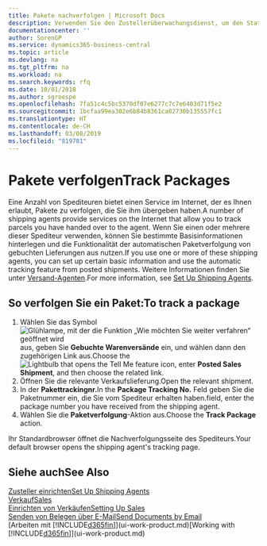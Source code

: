 ```yaml
---
title: Pakete nachverfolgen | Microsoft Docs
description: Verwenden Sie den Zustellerüberwachungsdienst, um den Status einer Lieferung anzuzeigen.
documentationcenter: ''
author: SorenGP
ms.service: dynamics365-business-central
ms.topic: article
ms.devlang: na
ms.tgt_pltfrm: na
ms.workload: na
ms.search.keywords: rfq
ms.date: 10/01/2018
ms.author: sgroespe
ms.openlocfilehash: 7fa51c4c5bc5370df07e6277c7c7e6403d71f5e2
ms.sourcegitcommit: 1bcfaa99ea302e6b84b8361ca02730b135557fc1
ms.translationtype: HT
ms.contentlocale: de-CH
ms.lasthandoff: 03/08/2019
ms.locfileid: "819781"
---
```

# <a name="track-packages"></a><span data-ttu-id="3b378-103">Pakete verfolgen</span><span class="sxs-lookup"><span data-stu-id="3b378-103">Track Packages</span></span>
<span data-ttu-id="3b378-104">Eine Anzahl von Spediteuren bietet einen Service im Internet, der es Ihnen erlaubt, Pakete zu verfolgen, die Sie ihm übergeben haben.</span><span class="sxs-lookup"><span data-stu-id="3b378-104">A number of shipping agents provide services on the Internet that allow you to track parcels you have handed over to the agent.</span></span> <span data-ttu-id="3b378-105">Wenn Sie einen oder mehrere dieser Spediteur verwenden, können Sie bestimmte Basisinformationen hinterlegen und die Funktionalität der automatischen Paketverfolgung von gebuchten Lieferungen aus nutzen.</span><span class="sxs-lookup"><span data-stu-id="3b378-105">If you use one or more of these shipping agents, you can set up certain basic information and use the automatic tracking feature from posted shipments.</span></span> <span data-ttu-id="3b378-106">Weitere Informationen finden Sie unter [Versand-Agenten](sales-how-to-set-up-shipping-agents.md).</span><span class="sxs-lookup"><span data-stu-id="3b378-106">For more information, see [Set Up Shipping Agents](sales-how-to-set-up-shipping-agents.md).</span></span>  

## <a name="to-track-a-package"></a><span data-ttu-id="3b378-107">So verfolgen Sie ein Paket:</span><span class="sxs-lookup"><span data-stu-id="3b378-107">To track a package</span></span>
1. <span data-ttu-id="3b378-108">Wählen Sie das Symbol ![Glühlampe, mit der die Funktion „Wie möchten Sie weiter verfahren“ geöffnet wird](media/ui-search/search_small.png "Wie möchten Sie weiter verfahren?") aus, geben Sie **Gebuchte Warenversände** ein, und wählen dann den zugehörigen Link aus.</span><span class="sxs-lookup"><span data-stu-id="3b378-108">Choose the ![Lightbulb that opens the Tell Me feature](media/ui-search/search_small.png "Tell me what you want to do") icon, enter **Posted Sales Shipment**, and then choose the related link.</span></span>
2. <span data-ttu-id="3b378-109">Öffnen Sie die relevante Verkaufslieferung.</span><span class="sxs-lookup"><span data-stu-id="3b378-109">Open the relevant shipment.</span></span>
3. <span data-ttu-id="3b378-110">In der **Pakettrackingnr.**</span><span class="sxs-lookup"><span data-stu-id="3b378-110">In the **Package Tracking No.**</span></span> <span data-ttu-id="3b378-111">Feld geben Sie die Paketnummer ein, die Sie vom Spediteur erhalten haben.</span><span class="sxs-lookup"><span data-stu-id="3b378-111">field, enter the package number you have received from the shipping agent.</span></span>
4. <span data-ttu-id="3b378-112">Wählen Sie die **Paketverfolgung**-Aktion aus.</span><span class="sxs-lookup"><span data-stu-id="3b378-112">Choose the **Track Package** action.</span></span>

<span data-ttu-id="3b378-113">Ihr Standardbrowser öffnet die Nachverfolgungsseite des Spediteurs.</span><span class="sxs-lookup"><span data-stu-id="3b378-113">Your default browser opens the shipping agent's tracking page.</span></span>

## <a name="see-also"></a><span data-ttu-id="3b378-114">Siehe auch</span><span class="sxs-lookup"><span data-stu-id="3b378-114">See Also</span></span>
[<span data-ttu-id="3b378-115">Zusteller einrichten</span><span class="sxs-lookup"><span data-stu-id="3b378-115">Set Up Shipping Agents</span></span>](sales-how-to-set-up-shipping-agents.md)  
[<span data-ttu-id="3b378-116">Verkauf</span><span class="sxs-lookup"><span data-stu-id="3b378-116">Sales</span></span>](sales-manage-sales.md)  
[<span data-ttu-id="3b378-117">Einrichten von Verkäufen</span><span class="sxs-lookup"><span data-stu-id="3b378-117">Setting Up Sales</span></span>](sales-setup-sales.md)  
[<span data-ttu-id="3b378-118">Senden von Belegen über E-Mail</span><span class="sxs-lookup"><span data-stu-id="3b378-118">Send Documents by Email</span></span>](ui-how-send-documents-email.md)  
<span data-ttu-id="3b378-119">[Arbeiten mit [!INCLUDE[d365fin](includes/d365fin_md.md)]](ui-work-product.md)</span><span class="sxs-lookup"><span data-stu-id="3b378-119">[Working with [!INCLUDE[d365fin](includes/d365fin_md.md)]](ui-work-product.md)</span></span>
